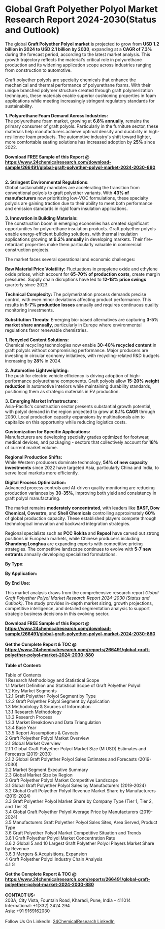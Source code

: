<h1>Global Graft Polyether Polyol Market Research Report 2024-2030(Status and Outlook)</h1><p>The global <strong>Graft Polyether Polyol market</strong> is projected to grow from <strong>USD 1.2 billion in 2024 to USD 2.1 billion by 2030</strong>, expanding at a <strong>CAGR of 7.3%</strong> during the forecast period, according to the latest market analysis. This growth trajectory reflects the material's critical role in polyurethane production and its widening application scope across industries ranging from construction to automotive.</p><p>Graft polyether polyols are specialty chemicals that enhance the mechanical and thermal performance of polyurethane foams. With their unique branched polymer structure created through graft polymerization techniques, these materials enable superior cushioning properties in foam applications while meeting increasingly stringent regulatory standards for sustainability.</p><p><strong>1. Polyurethane Foam Demand Across Industries:</strong><br>
The polyurethane foam market, growing at <strong>6.8% annually</strong>, remains the primary consumer of graft polyols. Particularly in the furniture sector, these materials help manufacturers achieve optimal density and durability in high-resilience foam products. The automotive industry's shift toward lighter, more comfortable seating solutions has increased adoption by <strong>25%</strong> since 2022.</p><div><b>Download FREE Sample of this Report @ 
            <a href="https://www.24chemicalresearch.com/download-sample/266491/global-graft-polyether-polyol-market-2024-2030-880">
            https://www.24chemicalresearch.com/download-sample/266491/global-graft-polyether-polyol-market-2024-2030-880</a></b></div><br><p><strong>2. Stringent Environmental Regulations:</strong><br>
Global sustainability mandates are accelerating the transition from conventional polyols to graft polyether variants. With <strong>43% of manufacturers</strong> now prioritizing low-VOC formulations, these specialty polyols are gaining traction due to their ability to meet both performance and emission standards in rigid foam insulation applications.</p><p><strong>3. Innovation in Building Materials:</strong><br>
The construction boom in emerging economies has created significant opportunities for polyurethane insulation products. Graft polyether polyols enable energy-efficient building solutions, with thermal insulation applications growing at <strong>9.2% annually</strong> in developing markets. Their fire-retardant properties make them particularly valuable in commercial construction projects.</p><p>The market faces several operational and economic challenges:</p><p><strong>Raw Material Price Volatility:</strong> Fluctuations in propylene oxide and ethylene oxide prices, which account for <strong>65-70% of production costs</strong>, create margin pressures. Supply chain disruptions have led to <strong>12-18% price swings</strong> quarterly since 2023.</p><p><strong>Technical Complexity:</strong> The polymerization process demands precise control, with even minor deviations affecting product performance. This results in <strong>5-7% production losses</strong> annually and requires continuous quality monitoring investments.</p><p><strong>Substitution Threats:</strong> Emerging bio-based alternatives are capturing <strong>3-5% market share annually</strong>, particularly in Europe where environmental regulations favor renewable chemistries.</p><p><strong>1. Recycled Content Solutions:</strong><br>
Chemical recycling technologies now enable <strong>30-40% recycled content</strong> in graft polyols without compromising performance. Major producers are investing in circular economy initiatives, with recycling-related R&amp;D budgets increasing by <strong>28%</strong> in 2024.</p><p><strong>2. Automotive Lightweighting:</strong><br>
The push for electric vehicle efficiency is driving adoption of high-performance polyurethane components. Graft polyols allow <strong>15-20% weight reduction</strong> in automotive interiors while maintaining durability standards, positioning them as strategic materials in EV production.</p><p><strong>3. Emerging Market Infrastructure:</strong><br>
Asia-Pacific's construction sector presents substantial growth potential, with polyol demand in the region projected to grow at <strong>8.1% CAGR</strong> through 2030. Local production capacity expansions by multinationals aim to capitalize on this opportunity while reducing logistics costs.</p><p><strong>Customization for Specific Applications:</strong><br>
    Manufacturers are developing specialty grades optimized for footwear, medical devices, and packaging - sectors that collectively account for <strong>18%</strong> of current market volume.</p><p><strong>Regional Production Shifts:</strong><br>
    While Western producers dominate technology, <strong>54% of new capacity investments</strong> since 2022 have targeted Asia, particularly China and India, to serve local markets more efficiently.</p><p><strong>Digital Process Optimization:</strong><br>
    Advanced process controls and AI-driven quality monitoring are reducing production variances by <strong>30-35%</strong>, improving both yield and consistency in graft polyol manufacturing.</p><p>The market remains <strong>moderately concentrated</strong>, with leaders like <strong>BASF, Dow Chemical, Covestro</strong>, and <strong>Shell Chemicals</strong> controlling approximately <strong>60%</strong> of global production capacity. These established players compete through technological innovation and backward integration strategies.</p><p>Regional specialists such as <strong>PCC Rokita</strong> and <strong>Repsol</strong> have carved out strong positions in European markets, while Chinese producers including <strong>Shandong Longhua</strong> are expanding exports with competitive pricing strategies. The competitive landscape continues to evolve with <strong>5-7 new entrants</strong> annually developing specialized formulations.</p><p><strong>By Type:</strong></p><p><strong>By Application:</strong></p><p><strong>By End Use:</strong></p><p>This market analysis draws from the comprehensive research report <em>Global Graft Polyether Polyol Market Research Report 2024-2030 (Status and Outlook)</em>. The study provides in-depth market sizing, growth projections, competitive intelligence, and detailed segmentation analysis to support strategic business decisions in this evolving sector.</p><div><b>Download FREE Sample of this Report @ 
            <a href="https://www.24chemicalresearch.com/download-sample/266491/global-graft-polyether-polyol-market-2024-2030-880">
            https://www.24chemicalresearch.com/download-sample/266491/global-graft-polyether-polyol-market-2024-2030-880</a></b></div><br><div><b>Get the Complete Report & TOC @ 
            <a href="https://www.24chemicalresearch.com/reports/266491/global-graft-polyether-polyol-market-2024-2030-880">
            https://www.24chemicalresearch.com/reports/266491/global-graft-polyether-polyol-market-2024-2030-880</a></b></div><br>
            <b>Table of Content:</b><p>Table of Contents<br />
1 Research Methodology and Statistical Scope<br />
1.1 Market Definition and Statistical Scope of Graft Polyether Polyol<br />
1.2 Key Market Segments<br />
1.2.1 Graft Polyether Polyol Segment by Type<br />
1.2.2 Graft Polyether Polyol Segment by Application<br />
1.3 Methodology & Sources of Information<br />
1.3.1 Research Methodology<br />
1.3.2 Research Process<br />
1.3.3 Market Breakdown and Data Triangulation<br />
1.3.4 Base Year<br />
1.3.5 Report Assumptions & Caveats<br />
2 Graft Polyether Polyol Market Overview<br />
2.1 Global Market Overview<br />
2.1.1 Global Graft Polyether Polyol Market Size (M USD) Estimates and Forecasts (2019-2030)<br />
2.1.2 Global Graft Polyether Polyol Sales Estimates and Forecasts (2019-2030)<br />
2.2 Market Segment Executive Summary<br />
2.3 Global Market Size by Region<br />
3 Graft Polyether Polyol Market Competitive Landscape<br />
3.1 Global Graft Polyether Polyol Sales by Manufacturers (2019-2024)<br />
3.2 Global Graft Polyether Polyol Revenue Market Share by Manufacturers (2019-2024)<br />
3.3 Graft Polyether Polyol Market Share by Company Type (Tier 1, Tier 2, and Tier 3)<br />
3.4 Global Graft Polyether Polyol Average Price by Manufacturers (2019-2024)<br />
3.5 Manufacturers Graft Polyether Polyol Sales Sites, Area Served, Product Type<br />
3.6 Graft Polyether Polyol Market Competitive Situation and Trends<br />
3.6.1 Graft Polyether Polyol Market Concentration Rate<br />
3.6.2 Global 5 and 10 Largest Graft Polyether Polyol Players Market Share by Revenue<br />
3.6.3 Mergers & Acquisitions, Expansion<br />
4 Graft Polyether Polyol Industry Chain Analysis<br />
4.1 G</p><div><b>Get the Complete Report & TOC @ 
            <a href="https://www.24chemicalresearch.com/reports/266491/global-graft-polyether-polyol-market-2024-2030-880">
            https://www.24chemicalresearch.com/reports/266491/global-graft-polyether-polyol-market-2024-2030-880</a></b></div><br><b>CONTACT US:</b><br>
            203A, City Vista, Fountain Road, Kharadi, Pune, India - 411014<br>
            International: +1(332) 2424 294<br>
            Asia: +91 9169162030 <br><br>
            Follow Us On LinkedIn: <a href="https://www.linkedin.com/company/24chemicalresearch/">24ChemicalResearch LinkedIn</a>
